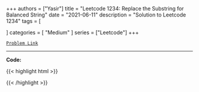 
+++
authors = ["Yasir"]
title = "Leetcode 1234: Replace the Substring for Balanced String"
date = "2021-06-11"
description = "Solution to Leetcode 1234"
tags = [
    
]
categories = [
    "Medium"
]
series = ["Leetcode"]
+++



[`Problem Link`](https://leetcode.com/problems/replace-the-substring-for-balanced-string/description/)

---

**Code:**

{{< highlight html >}}

{{< /highlight >}}

